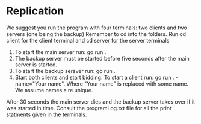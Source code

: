 # Replication

We suggest you run the program with four terminals: two clients and two servers (one being the backup)
Remember to cd into the folders. Run cd client for the client terminal and cd server for the server terminals

1. To start the main server run: go run .
2. The backup server must be started before five seconds after the main server is started. 
3. To start the backup sersver run: go run .
4. Start both clients and start bidding. To start a client run: go run . -name="Your name". Where "Your name" is replaced with some name. We assume names a re unique. 

After 30 seconds the main server dies and the backup server takes over if it was started in time.
Consult the programLog.txt file for all the print statments given in the terminals.

